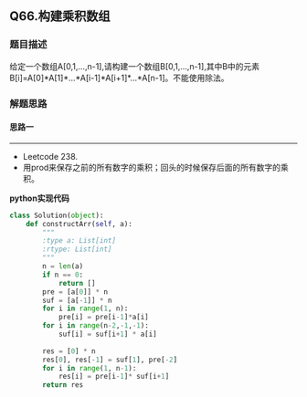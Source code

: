 ## Q66.构建乘积数组

### 题目描述
给定一个数组A[0,1,...,n-1],请构建一个数组B[0,1,...,n-1],其中B中的元素B[i]=A[0]\*A[1]\*...\*A[i-1]\*A[i+1]\*...*A[n-1]。不能使用除法。
### 解题思路
#### 思路一
****
- Leetcode 238.
- 用prod来保存之前的所有数字的乘积；回头的时候保存后面的所有数字的乘积。

**python实现代码**
```python
class Solution(object):
    def constructArr(self, a):
        """
        :type a: List[int]
        :rtype: List[int]
        """
        n = len(a)
        if n == 0:
            return []
        pre = [a[0]] * n
        suf = [a[-1]] * n
        for i in range(1, n):
            pre[i] = pre[i-1]*a[i]
        for i in range(n-2,-1,-1):
            suf[i] = suf[i+1] * a[i]
        
        res = [0] * n
        res[0], res[-1] = suf[1], pre[-2]
        for i in range(1, n-1):
            res[i] = pre[i-1]* suf[i+1]
        return res
```

